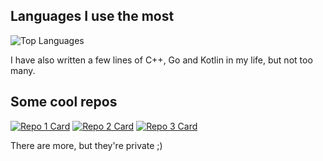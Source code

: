 ## Languages I use the most
![Top Languages](https://github-readme-stats.vercel.app/api/top-langs/?username=bartek1009x&theme=synthwave)

I have also written a few lines of C++, Go and Kotlin in my life, but not too many. 

## Some cool repos
[![Repo 1 Card](https://github-readme-stats.vercel.app/api/pin/?username=bartek1009x&repo=simpleenum&theme=synthwave)](https://github.com/bartek1009x/simpleenum)
[![Repo 2 Card](https://github-readme-stats.vercel.app/api/pin/?username=bartek1009x&repo=serverinventory&theme=synthwave)](https://github.com/bartek1009x/serverinventory)
[![Repo 3 Card](https://github-readme-stats.vercel.app/api/pin/?username=bartek1009x&repo=RegLang-Specification&theme=synthwave)](https://github.com/bartek1009x/RegLang-Specification)

There are more, but they're private ;)
